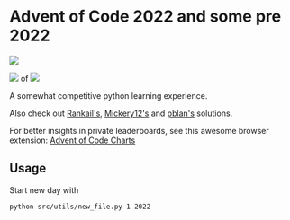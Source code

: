 # Advent of Code 2022 and some pre 2022

![](https://img.shields.io/badge/stars%20⭐-8-yellow)

![](https://img.shields.io/badge/days%20completed-4-red) of ![](https://img.shields.io/badge/day%20📅-5-blue)

A somewhat competitive python learning experience.

Also check out [Rankail's](https://github.com/Rankail/AdventOfCode), [Mickery12's](https://github.com/Mickery12/Advent-of-Code) and [pblan's](https://github.com/pblan/aoc) solutions.

For better insights in private leaderboards, see this awesome browser extension: 
[Advent of Code Charts](https://github.com/jeroenheijmans/advent-of-code-charts)

## Usage

Start new day with

```shell
python src/utils/new_file.py 1 2022
```